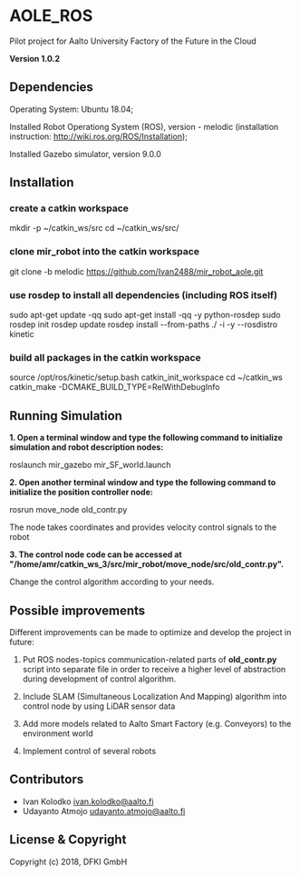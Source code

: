 # AOLE_ROS
Pilot project for Aalto University Factory of the Future in the Cloud

**Version 1.0.2**

## Dependencies

Operating System: Ubuntu 18.04;

Installed Robot Operationg System (ROS), version - melodic (installation instruction: http://wiki.ros.org/ROS/Installation);

Installed Gazebo simulator, version 9.0.0

## Installation

### create a catkin workspace
mkdir -p ~/catkin_ws/src
cd ~/catkin_ws/src/

### clone mir_robot into the catkin workspace
git clone -b melodic https://github.com/Ivan2488/mir_robot_aole.git

### use rosdep to install all dependencies (including ROS itself)
sudo apt-get update -qq
sudo apt-get install -qq -y python-rosdep
sudo rosdep init
rosdep update
rosdep install --from-paths ./ -i -y --rosdistro kinetic

### build all packages in the catkin workspace
source /opt/ros/kinetic/setup.bash
catkin_init_workspace
cd ~/catkin_ws
catkin_make -DCMAKE_BUILD_TYPE=RelWithDebugInfo

## Running Simulation

**1. Open a terminal window and type the following command to initialize simulation and robot description nodes:**

roslaunch mir_gazebo mir_SF_world.launch 

**2. Open another terminal window and type the following command to initialize the position controller node:**

rosrun move_node old_contr.py 

The node takes coordinates and provides velocity control signals to the robot

**3. The control node code can be accessed at "/home/amr/catkin_ws_3/src/mir_robot/move_node/src/old_contr.py".**

Change the control algorithm according to your needs.

## Possible improvements

Different improvements can be made to optimize and develop the project in future:

1. Put ROS nodes-topics communication-related parts of **old_contr.py** script into separate file in order to receive a higher level of abstraction during development of control algorithm.

2. Include SLAM (Simultaneous Localization And Mapping) algorithm into control node by using LiDAR sensor data 

3. Add more models related to Aalto Smart Factory (e.g. Conveyors) to the environment world

4. Implement control of several robots

## Contributors

- Ivan Kolodko <ivan.kolodko@aalto.fi>
- Udayanto Atmojo <udayanto.atmojo@aalto.fi>

## License & Copyright

Copyright (c) 2018, DFKI GmbH
